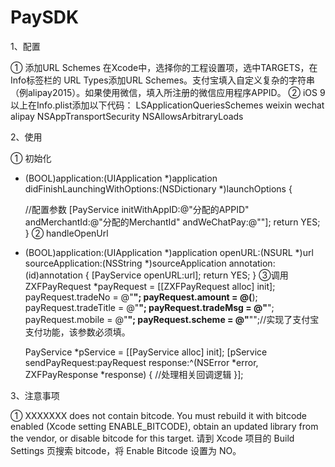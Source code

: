 # PaySDK

1、配置

① 添加URL Schemes
在Xcode中，选择你的工程设置项，选中TARGETS，在Info标签栏的 URL Types添加URL Schemes。支付宝填入自定义复杂的字符串（例alipay2015）。如果使用微信，填入所注册的微信应用程序APPID。
② iOS 9以上在Info.plist添加以下代码：
<key>LSApplicationQueriesSchemes</key>
<array>
    <string>weixin</string>
    <string>wechat</string>
    <string>alipay</string>
</array>
<key>NSAppTransportSecurity</key>
<dict>
    <key>NSAllowsArbitraryLoads</key>
    <true/>
</dict>

2、使用

① 初始化
- (BOOL)application:(UIApplication *)application didFinishLaunchingWithOptions:(NSDictionary *)launchOptions {
    
    //配置参数
    [PayService initWithAppID:@"分配的APPID" andMerchantId:@"分配的MerchantId" andWeChatPay:@""];
    return YES;
}
② handleOpenUrl
- (BOOL)application:(UIApplication *)application openURL:(NSURL *)url sourceApplication:(NSString *)sourceApplication annotation:(id)annotation
{
    [PayService openURL:url];
    return YES;
}
③调用
ZXFPayRequest *payRequest = [[ZXFPayRequest alloc] init];
    payRequest.tradeNo = @"**";
    payRequest.amount = @(**);
    payRequest.tradeTitle = @"**";
    payRequest.tradeMsg = @"**";
    payRequest.mobile = @"**";
    payRequest.scheme = @"**"";//实现了支付宝支付功能，该参数必须填。
    
    PayService *pService = [[PayService alloc] init];
    [pService sendPayRequest:payRequest response:^(NSError *error, ZXFPayResponse *response) {
        //处理相关回调逻辑
    }];

3、注意事项

① XXXXXXX does not contain bitcode. You must rebuild it with bitcode enabled (Xcode setting ENABLE_BITCODE), obtain an updated library from the vendor, or disable bitcode for this target.
请到 Xcode 项目的 Build Settings 页搜索 bitcode，将 Enable Bitcode 设置为 NO。

